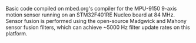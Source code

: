 Basic code compiled on mbed.org's compiler for the MPU-9150 9-axis motion sensor running on an STM32F401RE Nucleo board at 84 MHz.
Sensor fusion is performed using the open-source Madgwick and Mahony sensor fusion filters, which can achieve ~5000 Hz filter update rates on this platform.
